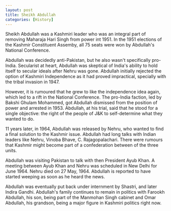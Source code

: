 ```yaml
---
layout: post
title: Sheikh Abdullah
categories: [History]
---
```


Sheikh Abdullah was a Kashmiri leader who was an integral part of removing Maharaja Hari Singh from power
int 1951. In the 1951 elections of the Kashmir Constituent Assemby, all 75 seats were won by Abdullah's
National Conference.

Abdullah was decidedly anti-Pakistan, but he also wasn't specifically pro-India. Secularist at heart,
Abdullah was skeptical of India's ability to hold itself to secular ideals after Nehru was gone. Abdullah
initially rejected the option of Kashmiri Independence as it had proved impractical, specially with the
tribal invasion in 1947.

However, it is rumoured that he grew to like the independence idea again, which led to a rift in the
National Conference. The pro-India faction, led by Bakshi Ghulam Mohammed, got Abdullah dismissed from
the position of power and arrested in 1953. Abdullah, at his trial, said that he stood for a single objective:
the right of the people of J&K to self-determine what they wanted to do.

11 years later, in 1964, Abdullah was released by Nehru, who wanted to find a final solution to the
Kashmir issue. Abdullah had long talks with Indian leaders like Nehru, Vinoba Bhave, C. Rajagopalachari.
There were rumours that Kashmir might become part of a confederation between of the three units.

Abdullah was visiting Pakistan to talk with then President Ayub Khan. A meeting between Ayub Khan and
Nehru was scheduled in New Delhi for June 1964. Nehru died on 27 May, 1964. Abdullah is reported to have
started weeping as soon as he heard the news.

Abdullah was eventually put back under internment by Shastri, and later Indira Gandhi. Abdullah's family
continues to remain in politics with Farookh Abdullah, his son, being part of the Manmohan Singh cabinet and Omar
Abdullah, his grandson, being a major figure in Kashmiri politics right now.
